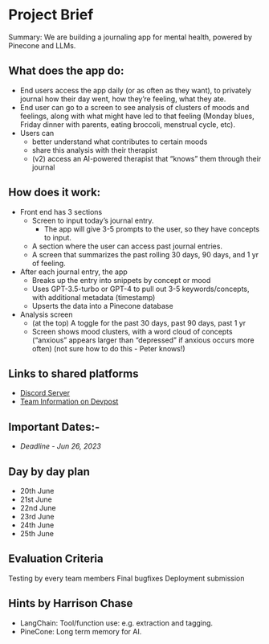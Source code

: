 # Project Brief
Summary: We are building a journaling app for mental health, powered by Pinecone and LLMs.

## What does the app do:
- End users access the app daily (or as often as they want), to privately journal how their day went, how they’re feeling, what they ate.
- End user can go to a screen to see analysis of clusters of moods and feelings, along with what might have led to that feeling (Monday blues, Friday dinner with 
  parents, eating broccoli, menstrual cycle, etc).
- Users can
  - better understand what contributes to certain moods
  - share this analysis with their therapist
  - (v2) access an AI-powered therapist that “knows” them through their journal

## How does it work:
- Front end has 3 sections
  - Screen to input today’s journal entry.
    - The app will give 3-5 prompts to the user, so they have concepts to input.
  - A section where the user can access past journal entries.
  - A screen that summarizes the past rolling 30 days, 90 days, and 1 yr of feeling.
- After each journal entry, the app
  - Breaks up the entry into snippets by concept or mood
  - Uses GPT-3.5-turbo or GPT-4 to pull out 3-5 keywords/concepts, with additional metadata (timestamp)
  - Upserts the data into a Pinecone database
- Analysis screen
  - (at the top) A toggle for the past 30 days, past 90 days, past 1 yr
  - Screen shows mood clusters, with a word cloud of concepts (“anxious” appears larger than “depressed” if anxious occurs more often)
    (not sure how to do this - Peter knows!)

## Links to shared platforms
-  [Discord Server](https://discord.gg/C75tW9ZD)
-  [Team Information on Devpost](https://devpost.com/software/mood-journal-s5b0a8)


## Important Dates:-
- *Deadline - Jun 26, 2023*

## Day by day plan
- 20th June
- 21st June
- 22nd June
- 23rd June
- 24th June
- 25th June

## Evaluation Criteria
Testing by every team members
Final bugfixes
Deployment
submission

## Hints by Harrison Chase

- LangChain: Tool/function use: e.g. extraction and tagging.
- PineCone: Long term memory for AI.
